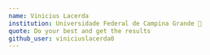 ```yaml
---
name: Vinicius Lacerda
institution: Universidade Federal de Campina Grande 🚩 
quote: Do your best and get the results
github_user: viniciuslacerda0
---
```

